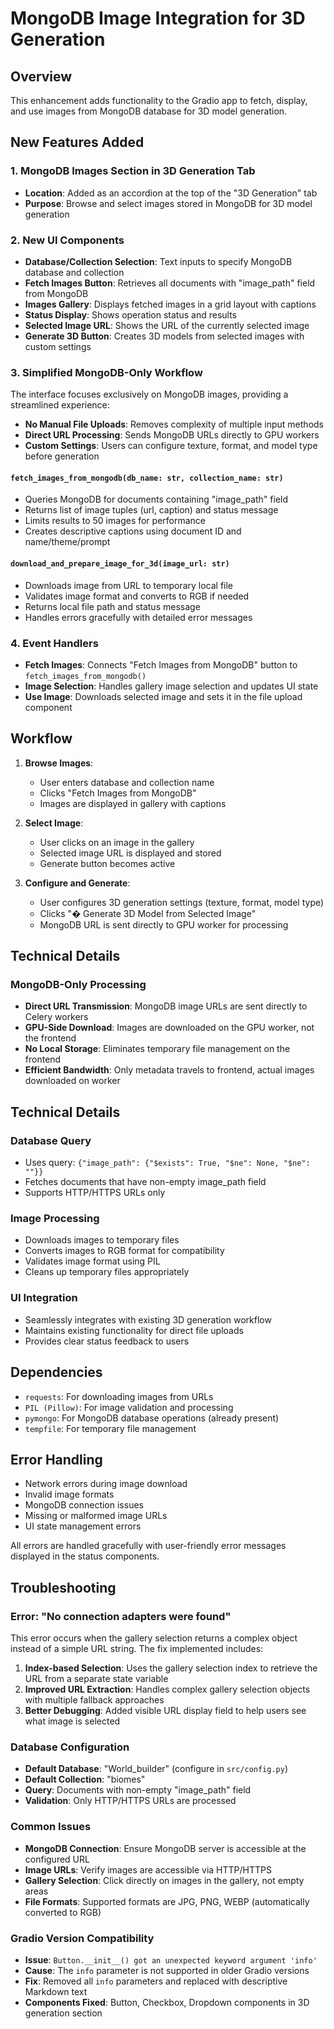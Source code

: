 # MongoDB Image Integration for 3D Generation

## Overview
This enhancement adds functionality to the Gradio app to fetch, display, and use images from MongoDB database for 3D model generation.

## New Features Added

### 1. MongoDB Images Section in 3D Generation Tab
- **Location**: Added as an accordion at the top of the "3D Generation" tab
- **Purpose**: Browse and select images stored in MongoDB for 3D model generation

### 2. New UI Components
- **Database/Collection Selection**: Text inputs to specify MongoDB database and collection
- **Fetch Images Button**: Retrieves all documents with "image_path" field from MongoDB
- **Images Gallery**: Displays fetched images in a grid layout with captions
- **Status Display**: Shows operation status and results
- **Selected Image URL**: Shows the URL of the currently selected image
- **Generate 3D Button**: Creates 3D models from selected images with custom settings

### 3. Simplified MongoDB-Only Workflow
The interface focuses exclusively on MongoDB images, providing a streamlined experience:
- **No Manual File Uploads**: Removes complexity of multiple input methods
- **Direct URL Processing**: Sends MongoDB URLs directly to GPU workers
- **Custom Settings**: Users can configure texture, format, and model type before generation

#### `fetch_images_from_mongodb(db_name: str, collection_name: str)`
- Queries MongoDB for documents containing "image_path" field
- Returns list of image tuples (url, caption) and status message
- Limits results to 50 images for performance
- Creates descriptive captions using document ID and name/theme/prompt

#### `download_and_prepare_image_for_3d(image_url: str)`
- Downloads image from URL to temporary local file
- Validates image format and converts to RGB if needed
- Returns local file path and status message
- Handles errors gracefully with detailed error messages

### 4. Event Handlers
- **Fetch Images**: Connects "Fetch Images from MongoDB" button to `fetch_images_from_mongodb()`
- **Image Selection**: Handles gallery image selection and updates UI state
- **Use Image**: Downloads selected image and sets it in the file upload component

## Workflow

1. **Browse Images**: 
   - User enters database and collection name
   - Clicks "Fetch Images from MongoDB"
   - Images are displayed in gallery with captions

2. **Select Image**:
   - User clicks on an image in the gallery
   - Selected image URL is displayed and stored
   - Generate button becomes active

3. **Configure and Generate**:
   - User configures 3D generation settings (texture, format, model type)
   - Clicks "� Generate 3D Model from Selected Image"
   - MongoDB URL is sent directly to GPU worker for processing

## Technical Details

### MongoDB-Only Processing
- **Direct URL Transmission**: MongoDB image URLs are sent directly to Celery workers
- **GPU-Side Download**: Images are downloaded on the GPU worker, not the frontend
- **No Local Storage**: Eliminates temporary file management on the frontend
- **Efficient Bandwidth**: Only metadata travels to frontend, actual images downloaded on worker

## Technical Details

### Database Query
- Uses query: `{"image_path": {"$exists": True, "$ne": None, "$ne": ""}}`
- Fetches documents that have non-empty image_path field
- Supports HTTP/HTTPS URLs only

### Image Processing
- Downloads images to temporary files
- Converts images to RGB format for compatibility
- Validates image format using PIL
- Cleans up temporary files appropriately

### UI Integration
- Seamlessly integrates with existing 3D generation workflow
- Maintains existing functionality for direct file uploads
- Provides clear status feedback to users

## Dependencies
- `requests`: For downloading images from URLs
- `PIL (Pillow)`: For image validation and processing
- `pymongo`: For MongoDB database operations (already present)
- `tempfile`: For temporary file management

## Error Handling
- Network errors during image download
- Invalid image formats
- MongoDB connection issues
- Missing or malformed image URLs
- UI state management errors

All errors are handled gracefully with user-friendly error messages displayed in the status components.

## Troubleshooting

### Error: "No connection adapters were found"
This error occurs when the gallery selection returns a complex object instead of a simple URL string. The fix implemented includes:

1. **Index-based Selection**: Uses the gallery selection index to retrieve the URL from a separate state variable
2. **Improved URL Extraction**: Handles complex gallery selection objects with multiple fallback approaches
3. **Better Debugging**: Added visible URL display field to help users see what image is selected

### Database Configuration
- **Default Database**: "World_builder" (configure in `src/config.py`)
- **Default Collection**: "biomes" 
- **Query**: Documents with non-empty "image_path" field
- **Validation**: Only HTTP/HTTPS URLs are processed

### Common Issues
- **MongoDB Connection**: Ensure MongoDB server is accessible at the configured URL
- **Image URLs**: Verify images are accessible via HTTP/HTTPS
- **Gallery Selection**: Click directly on images in the gallery, not empty areas
- **File Formats**: Supported formats are JPG, PNG, WEBP (automatically converted to RGB)

### Gradio Version Compatibility
- **Issue**: `Button.__init__() got an unexpected keyword argument 'info'`
- **Cause**: The `info` parameter is not supported in older Gradio versions
- **Fix**: Removed all `info` parameters and replaced with descriptive Markdown text
- **Components Fixed**: Button, Checkbox, Dropdown components in 3D generation section
